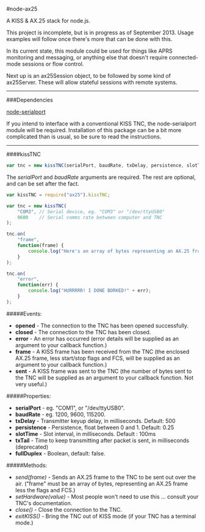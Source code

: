#node-ax25

A KISS &amp; AX.25 stack for node.js.

This project is incomplete, but is in progress as of September 2013.  Usage examples will follow once there's more that can be done with this.

In its current state, this module could be used for things like APRS monitoring and messaging, or anything else that doesn't require connected-mode sessions or flow control.

Next up is an ax25Session object, to be followed by some kind of ax25Server.  These will allow stateful sessions with remote systems.

---

###Dependencies

[node-serialport](https://github.com/voodootikigod/node-serialport)

If you intend to interface with a conventional KISS TNC, the node-serialport module will be required.  Installation of this package can be a bit more complicated than is usual, so be sure to read the instructions.

---

####kissTNC

```js
var tnc = new kissTNC(serialPort, baudRate, txDelay, persistence, slotTime, txTail, fullDuplex);
```

The *serialPort* and *baudRate* arguments are required.  The rest are optional, and can be set after the fact.

```js
var kissTNC = require("ax25").kissTNC;

var tnc = new kissTNC(
	"COM3",	// Serial device, eg. "COM3" or "/dev/ttyUSB0"
	9600	// Serial comms rate between computer and TNC
);

tnc.on(
	"frame",
	function(frame) {
		console.log("Here's an array of bytes representing an AX.25 frame: " + frame);
	}
);

tnc.on(
	"error",
	function(err) {
		console.log("HURRRRR! I DONE BORKED!" + err);
	}
);
```

#####Events:

* **opened** - The connection to the TNC has been opened successfully.
* **closed** - The connection to the TNC has been closed.
* **error** - An error has occurred (error details will be supplied as an argument to your callback function.)
* **frame** - A KISS frame has been received from the TNC (the enclosed AX.25 frame, less start/stop flags and FCS, will be supplied as an argument to your callback function.)
* **sent** - A KISS frame was sent to the TNC (the number of bytes sent to the TNC will be supplied as an argument to your callback function.  Not very useful.)

#####Properties:

* **serialPort** - eg. "COM1", or "/dev/ttyUSB0".
* **baudRate** - eg. 1200, 9600, 115200.
* **txDelay** - Transmitter keyup delay, in milliseconds. Default: 500
* **persistence** - Persistence, float between 0 and 1. Default: 0.25
* **slotTime** - Slot interval, in milliseconds. Default : 100ms
* **txTail** - Time to keep transmitting after packet is sent, in milliseconds (deprecated)
* **fullDuplex** - Boolean, default: false.

#####Methods:

* *send(frame)* - Sends an AX.25 frame to the TNC to be sent out over the air.  ("frame" must be an array of bytes, representing an AX.25 frame less the flags and FCS.)
* *setHardware(value)* - Most people won't need to use this ... consult your TNC's documentation.
* *close()* - Close the connection to the TNC.
* *exitKISS()* - Bring the TNC out of KISS mode (if your TNC has a terminal mode.)